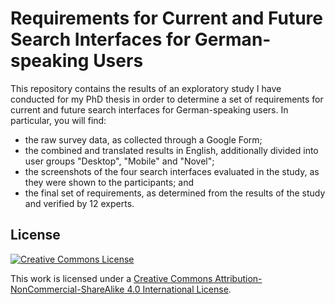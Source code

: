 Requirements for Current and Future Search Interfaces for German-speaking Users
=================================================================================

This repository contains the results of an exploratory study I have conducted for my PhD thesis in order to determine a set of requirements for current and future search interfaces for German-speaking users. In particular, you will find:

* the raw survey data, as collected through a Google Form;
* the combined and translated results in English, additionally divided into user groups "Desktop", "Mobile" and "Novel";
* the screenshots of the four search interfaces evaluated in the study, as they were shown to the participants; and
* the final set of requirements, as determined from the results of the study and verified by 12 experts.

## License

[![Creative Commons License](https://i.creativecommons.org/l/by-nc-sa/4.0/88x31.png)](http://creativecommons.org/licenses/by-nc-sa/4.0/)

This work is licensed under a [Creative Commons Attribution-NonCommercial-ShareAlike 4.0 International License](http://creativecommons.org/licenses/by-nc-sa/4.0/).
